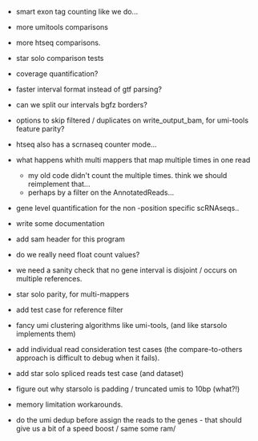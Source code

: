 - smart exon tag counting like we do...

- more umitools comparisons
- more htseq comparisons.

- star solo comparison tests

- coverage quantification?

- faster interval format instead of gtf parsing?

- can we split our intervals bgfz borders? 


- options to skip filtered / duplicates on write_output_bam, 
  for umi-tools feature parity?

- htseq also has a scrnaseq counter mode...


- what happens whith multi mappers that map multiple times in one read
    - my old code didn't count the multiple times. think we should reimplement that...
    - perhaps by a filter on the AnnotatedReads...

- gene level quantification for the non -position specific scRNAseqs..

- write some documentation

- add sam header for this program

- do we really need float count values?

- we need a sanity check that no gene interval is disjoint / occurs on multiple references.

- star solo parity, for multi-mappers

- add test case for reference filter

- fancy umi clustering algorithms like umi-tools, (and like starsolo implements them)
- add individual read consideration test cases (the compare-to-others approach is difficult to debug when it fails).
- add star solo spliced reads test case (and dataset)
- figure out why starsolo is padding / truncated umis to 10bp (what?!)
- memory limitation workarounds.
- do the umi dedup before assign the reads to the genes - that should give us a bit of a speed boost / same some ram/
